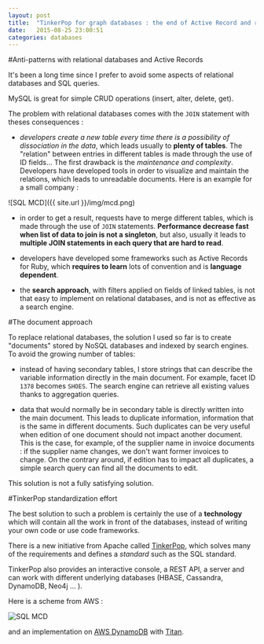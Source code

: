 ```yaml
---
layout: post
title:  "TinkerPop for graph databases : the end of Active Record and relational databases"
date:   2015-08-25 23:00:51
categories: databases
---
```


#Anti-patterns with relational databases and Active Records

It's been a long time since I prefer to avoid some aspects of relational databases and SQL queries.

MySQL is great for simple CRUD operations (insert, alter, delete, get).

The problem with relational databases comes with the `JOIN` statement with theses consequences :

- *developers create a new table every time there is a possibility of dissociation in the data*, which leads usually to **plenty of tables**. The "relation" between entries in different tables is made through the use of ID fields... The first drawback is the *maintenance and complexity*. Developers have developed tools in order to visualize and maintain the relations, which leads to unreadable documents. Here is an example for a small company :

![SQL MCD]({{ site.url }}/img/mcd.png)

- in order to get a result, requests have to merge different tables, which is made through the use of `JOIN` statements. **Performance decrease fast when list of data to join is not a singleton**, but also, usually it leads to **multiple JOIN statements in each query that are hard to read**.

- developers have developed some frameworks such as Active Records for Ruby, which **requires to learn** lots of convention and is **language dependent**.

- the **search approach**, with filters applied on fields of linked tables, is not that easy to implement on relational databases, and is not as effective as a search engine.

#The document approach

To replace relational databases, the solution I used so far is to create "documents" stored by NoSQL databases and indexed by search engines. To avoid the growing number of tables:

- instead of having secondary tables, I store strings that can describe the variable information directly in the main document. For example, facet ID `1378` becomes `SHOES`. The search engine can retrieve all existing values thanks to aggregation queries.

- data that would normally be in secondary table is directly written into the main document. This leads to duplicate information, information that is the same in different documents. Such duplicates can be very useful when edition of one document should not impact another document. This is the case, for example, of the supplier name in invoice documents : if the supplier name changes, we don't want former invoices to change. On the contrary around, if edition has to impact all duplicates, a simple search query can find all the documents to edit.

This solution is not a fully satisfying solution.

#TinkerPop standardization effort

The best solution to such a problem is certainly the use of a **technology** which will contain all the work in front of the databases, instead of writing your own code or use code frameworks.

There is a new initiative from Apache called [TinkerPop](http://tinkerpop.incubator.apache.org/docs/3.0.0-incubating/), which solves many of the requirements and defines a *standard* such as the SQL standard.

TinkerPop also provides an interactive console, a REST API, a server and can work with different underlying databases (HBASE, Cassandra, DynamoDB, Neo4j ... ).

Here is a scheme from AWS :

![SQL MCD](https://media.amazonwebservices.com/blog/2015/gr_the_parts_3.png)

and an implementation on [AWS DynamoDB](https://aws.amazon.com/fr/blogs/aws/new-store-and-process-graph-data-using-the-dynamodb-storage-backend-for-titan/) with [Titan](http://thinkaurelius.github.io/titan/).
